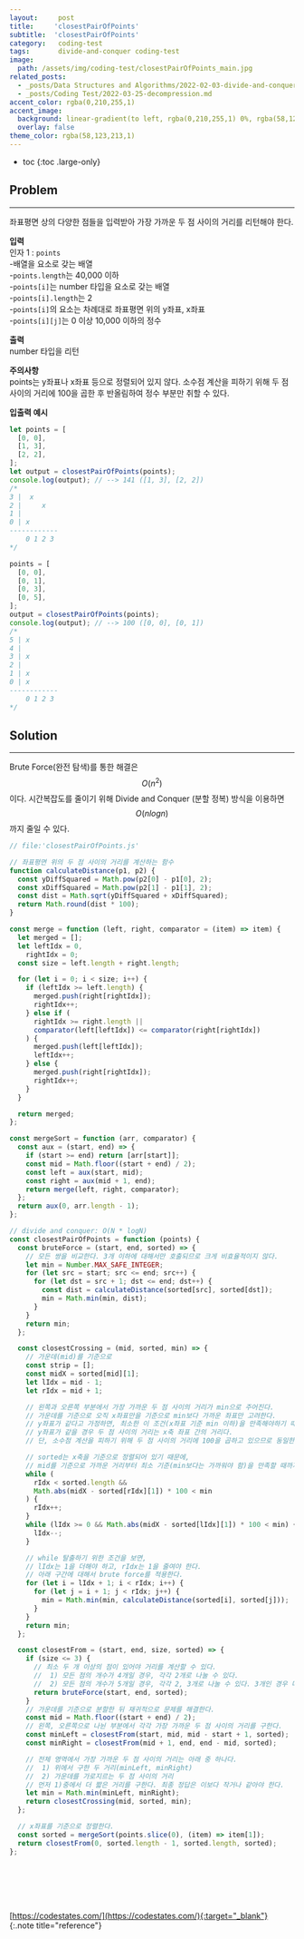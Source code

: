 ```yaml
---
layout:     post
title:     'closestPairOfPoints'
subtitle:  'closestPairOfPoints'
category:   coding-test 
tags:       divide-and-conquer coding-test
image: 
  path: /assets/img/coding-test/closestPairOfPoints_main.jpg
related_posts: 
  - _posts/Data Structures and Algorithms/2022-02-03-divide-and-conquer.md
  - _posts/Coding Test/2022-03-25-decompression.md
accent_color: rgba(0,210,255,1)
accent_image: 
  background: linear-gradient(to left, rgba(0,210,255,1) 0%, rgba(58,123,213,1) 100%);
  overlay: false
theme_color: rgba(58,123,213,1)
---
```


* toc
{:toc .large-only}

## Problem
---

좌표평면 상의 다양한 점들을 입력받아 가장 가까운 두 점 사이의 거리를 리턴해야 한다.


**입력** <br/>
인자 1 : `points` <br/>
\-배열을 요소로 갖는 배열 <br/>
\-`points.length`는 40,000 이하 <br/>
\-`points[i]`는 number 타입을 요소로 갖는 배열 <br/>
\-`points[i].length`는 2 <br/>
\-`points[i]`의 요소는 차례대로 좌표평면 위의 y좌표, x좌표 <br/>
\-`points[i][j]`는 0 이상 10,000 이하의 정수 <br/>

**출력** <br/>
number 타입을 리턴

**주의사항** <br/>
points는 y좌표나 x좌표 등으로 정렬되어 있지 않다.
소수점 계산을 피하기 위해 두 점 사이의 거리에 100을 곱한 후 반올림하여 정수 부분만 취할 수 있다.

**입출력 예시**
~~~js
let points = [
  [0, 0],
  [1, 3],
  [2, 2],
];
let output = closestPairOfPoints(points);
console.log(output); // --> 141 ([1, 3], [2, 2])
/*
3 |  x
2 |     x
1 |       
0 | x 
------------
    0 1 2 3 
*/

points = [
  [0, 0],
  [0, 1],
  [0, 3],
  [0, 5],
];
output = closestPairOfPoints(points);
console.log(output); // --> 100 ([0, 0], [0, 1])
/*
5 | x
4 | 
3 | x
2 |     
1 | x     
0 | x 
------------
    0 1 2 3 
*/
~~~

## Solution
---

Brute Force(완전 탐색)를 통한 해결은 $$O(n^2)$$이다.
시간복잡도를 줄이기 위해 Divide and Conquer (분할 정복) 방식을 이용하면 $$O(nlogn)$$ 까지 줄일 수 있다. 

~~~js
// file:'closestPairOfPoints.js'

// 좌표평면 위의 두 점 사이의 거리를 계산하는 함수
function calculateDistance(p1, p2) {
  const yDiffSquared = Math.pow(p2[0] - p1[0], 2);
  const xDiffSquared = Math.pow(p2[1] - p1[1], 2);
  const dist = Math.sqrt(yDiffSquared + xDiffSquared);
  return Math.round(dist * 100);
}

const merge = function (left, right, comparator = (item) => item) {
  let merged = [];
  let leftIdx = 0,
    rightIdx = 0;
  const size = left.length + right.length;

  for (let i = 0; i < size; i++) {
    if (leftIdx >= left.length) {
      merged.push(right[rightIdx]);
      rightIdx++;
    } else if (
      rightIdx >= right.length ||
      comparator(left[leftIdx]) <= comparator(right[rightIdx])
    ) {
      merged.push(left[leftIdx]);
      leftIdx++;
    } else {
      merged.push(right[rightIdx]);
      rightIdx++;
    }
  }

  return merged;
};

const mergeSort = function (arr, comparator) {
  const aux = (start, end) => {
    if (start >= end) return [arr[start]];
    const mid = Math.floor((start + end) / 2);
    const left = aux(start, mid);
    const right = aux(mid + 1, end);
    return merge(left, right, comparator);
  };
  return aux(0, arr.length - 1);
};

// divide and conquer: O(N * logN)
const closestPairOfPoints = function (points) {
  const bruteForce = (start, end, sorted) => {
    // 모든 쌍을 비교한다. 3개 이하에 대해서만 호출되므로 크게 비효율적이지 않다.
    let min = Number.MAX_SAFE_INTEGER;
    for (let src = start; src <= end; src++) {
      for (let dst = src + 1; dst <= end; dst++) {
        const dist = calculateDistance(sorted[src], sorted[dst]);
        min = Math.min(min, dist);
      }
    }
    return min;
  };

  const closestCrossing = (mid, sorted, min) => {
    // 가운데(mid)를 기준으로
    const strip = [];
    const midX = sorted[mid][1];
    let lIdx = mid - 1;
    let rIdx = mid + 1;

    // 왼쪽과 오른쪽 부분에서 가장 가까운 두 점 사이의 거리가 min으로 주어진다.
    // 가운데를 기준으로 오직 x좌표만을 기준으로 min보다 가까운 좌표만 고려한다.
    // y좌표가 같다고 가정하면, 최소한 이 조건(x좌표 기준 min 이하)을 만족해야하기 때문이다.
    // y좌표가 같을 경우 두 점 사이의 거리는 x축 좌표 간의 거리다.
    // 단, 소수점 계산을 피하기 위해 두 점 사이의 거리에 100을 곱하고 있으므로 동일한 기준을 적용해야 한다.

    // sorted는 x축을 기준으로 정렬되어 있기 때문에,
    // mid를 기준으로 가까운 거리부터 최소 기준(min보다는 가까워야 함)을 만족할 때까지만 탐색을 하면 된다.
    while (
      rIdx < sorted.length &&
      Math.abs(midX - sorted[rIdx][1]) * 100 < min
    ) {
      rIdx++;
    }
    while (lIdx >= 0 && Math.abs(midX - sorted[lIdx][1]) * 100 < min) {
      lIdx--;
    }

    // while 탈출하기 위한 조건을 보면,
    // lIdx는 1을 더해야 하고, rIdx는 1을 줄여야 한다.
    // 아래 구간에 대해서 brute force를 적용한다.
    for (let i = lIdx + 1; i < rIdx; i++) {
      for (let j = i + 1; j < rIdx; j++) {
        min = Math.min(min, calculateDistance(sorted[i], sorted[j]));
      }
    }
    return min;
  };

  const closestFrom = (start, end, size, sorted) => {
    if (size <= 3) {
      // 최소 두 개 이상의 점이 있어야 거리를 계산할 수 있다.
      //  1) 모든 점의 개수가 4개일 경우, 각각 2개로 나눌 수 있다.
      //  2) 모든 점의 개수가 5개일 경우, 각각 2, 3개로 나눌 수 있다. 3개인 경우 더 나눌 수 없다.
      return bruteForce(start, end, sorted);
    }
    // 가운데를 기준으로 분할한 뒤 재귀적으로 문제를 해결한다.
    const mid = Math.floor((start + end) / 2);
    // 왼쪽, 오른쪽으로 나뉜 부분에서 각각 가장 가까운 두 점 사이의 거리를 구한다.
    const minLeft = closestFrom(start, mid, mid - start + 1, sorted);
    const minRight = closestFrom(mid + 1, end, end - mid, sorted);

    // 전체 영역에서 가장 가까운 두 점 사이의 거리는 아래 중 하나다.
    //  1) 위에서 구한 두 거리(minLeft, minRight)
    //  2) 가운데를 가로지르는 두 점 사이의 거리
    // 먼저 1)중에서 더 짧은 거리를 구한다. 최종 정답은 이보다 작거나 같아야 한다.
    let min = Math.min(minLeft, minRight);
    return closestCrossing(mid, sorted, min);
  };

  // x좌표를 기준으로 정렬한다.
  const sorted = mergeSort(points.slice(0), (item) => item[1]);
  return closestFrom(0, sorted.length - 1, sorted.length, sorted);
};
~~~



<br/>
<br/>
<br/>
<br/>

[https://codestates.com/](https://codestates.com/){:target="_blank"}<br/>
{:.note title="reference"}
